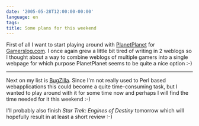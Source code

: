 ```yaml
---
date: '2005-05-28T12:00:00-00:00'
language: en
tags:
title: Some plans for this weekend
---
```



First of all I want to start playing around with <a href="http://www.planetplanet.org">PlanetPlanet</a> for <a href="http://www.gamerslog.com">Gamerslog.com</a>. I once again grew a little bit tired of writing in 2 weblogs so I thought about a way to combine weblogs of multiple gamers into a single webpage for which purpose PlanetPlanet seems to be quite a nice option :-)

-------------------------------



Next on my list is <a href="http://www.bugzilla.org">BugZilla</a>. Since I'm not really used to Perl based webapplications this could become a quite time-consuming task, but I wanted to play around with it for some time now and perhaps I will find the time needed for it this weekend :-)



I'll probably also finish <cite>Star Trek: Engines of Destiny</cite> tomorrow which will hopefully result in at least a short review :-)